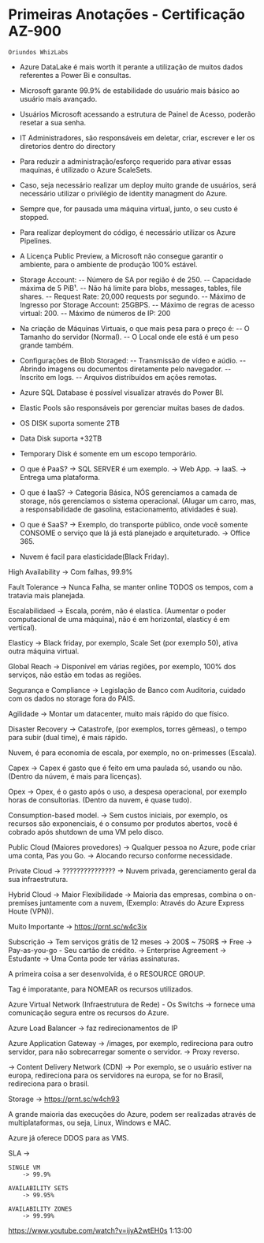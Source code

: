# Primeiras Anotações - Certificação AZ-900 #
    Oriundos WhizLabs 
  
  - Azure DataLake é mais worth it perante a utilização de muitos dados referentes a Power Bi e consultas.
  - Microsoft garante 99.9% de estabilidade do usuário mais básico ao usuário mais avançado.
  - Usuários Microsoft acessando a estrutura de Painel de Acesso, poderão resetar a sua senha.
  - IT Administradores, são responsáveis em deletar, criar, escrever e ler os diretorios dentro do directory
  - Para reduzir a administração/esforço requerido para ativar essas maquinas, é utilizado o Azure ScaleSets.
  - Caso, seja necessário realizar um deploy muito grande de usuários, será necessário utilizar o privilégio de identity managment do Azure.
  - Sempre que, for pausada uma máquina virtual, junto, o seu custo é stopped.
  - Para realizar deployment do código, é necessário utilizar os Azure Pipelines.
  - A Licença Public Preview, a Microsoft não consegue garantir o ambiente, para o ambiente de produção 100% estável.
  - Storage Account:
  	-- Número de SA por região é de 250.
	-- Capacidade máxima de 5 PiB¹.
	-- Não há limite para blobs, messages, tables, file shares.
	-- Request Rate: 20,000 requests por segundo.
	-- Máximo de Ingresso por Storage Account: 25GBPS.
	-- Máximo de regras de acesso virtual: 200.
	-- Máximo de números de IP: 200
  - Na criação de Máquinas Virtuais, o que mais pesa para o preço é:
  	-- O Tamanho do servidor (Normal).
	-- O Local onde ele está é um peso grande também.
  - Configurações de Blob Storaged:
  	-- Transmissão de vídeo e aúdio.
	-- Abrindo imagens ou documentos diretamente pelo navegador.
	-- Inscrito em logs.
	-- Arquivos distribuídos em ações remotas.
  - Azure SQL Database é possível visualizar através do Power BI.
  - Elastic Pools são responsáveis por gerenciar muitas bases de dados.
  - OS DISK suporta somente 2TB
  - Data Disk suporta +32TB
  - Temporary Disk é somente em um escopo temporário.
  - O que é PaaS?
  	-> SQL SERVER é um exemplo.
	-> Web App.
	-> IaaS.
	-> Entrega uma plataforma.

  - O que é IaaS?
  	-> Categoria Básica, NÓS gerenciamos a camada de storage, nós gerenciamos o sistema operacional.  (Alugar um carro, mas, a responsabilidade de gasolina, estacionamento, atividades é sua).
  - O que é SaaS?
  	-> Exemplo, do transporte público, onde você somente CONSOME o serviço que lá já está planejado e arquiteturado.
	-> Office 365.
	
  - Nuvem é facil para elasticidade(Black Friday).
  
High Availability
	-> Com falhas, 99.9%
	
Fault Tolerance
	-> Nunca Falha, se manter online TODOS os tempos, com a tratavia mais planejada.

Escalabilidaed
	-> Escala, porém, não é elastica. (Aumentar o poder computacional de uma máquina), não é em horizontal, elasticy é em vertical).

Elasticy
	-> Black friday, por exemplo, Scale Set (por exemplo 50), ativa outra máquina virtual.

Global Reach 
	-> Disponível em várias regiões, por exemplo, 100% dos serviços, não estão em todas as regiões.
	
Segurança e Compliance
	-> Legislação de Banco com Auditoria, cuidado com os dados no storage fora do PAIS.
	
Agilidade
	-> Montar um datacenter, muito mais rápido do que físico.

Disaster Recovery
	-> Catastrofe, (por exemplos, torres gêmeas), o tempo para subir (dual time), é mais rápido.
	
Nuvem, é para economia de escala, por exemplo, no on-primesses (Escala).

Capex
	-> Capex é gasto que é feito em uma paulada só, usando ou não. (Dentro da núvem, é mais para licenças).

Opex
	-> Opex,  é o gasto após o uso, a despesa operacional, por exemplo horas de consultorias. (Dentro da nuvem, é quase tudo).

Consumption-based model.
	-> Sem custos iniciais, por exemplo, os recursos são exponenciais, é o consumo por produtos abertos, você é cobrado após shutdown de uma VM pelo disco.
	
Public Cloud (Maiores provedores)
	-> Qualquer pessoa no Azure, pode criar uma conta, Pas you Go.
	-> Alocando recurso conforme necessidade.

Private Cloud
	-> ???????????????
	-> Nuvem privada, gerenciamento geral da sua infraestrutura.

Hybrid Cloud
	-> Maior Flexibilidade
	-> Maioria das empresas, combina o on-premises juntamente com a nuvem, (Exemplo: Através do Azure Express Houte (VPN)).

Muito Importante -> https://prnt.sc/w4c3ix

Subscrição
	-> Tem serviços grátis de 12 meses
	-> 200$ ~ 750R$
	-> Free
	-> Pay-as-you-go
		- Seu cartão de crédito.
	-> Enterprise Agreement
	-> Estudante
	-> Uma Conta pode ter várias assinaturas.

A primeira coisa a ser desenvolvida, é o RESOURCE GROUP.

Tag é imporatante, para NOMEAR os recursos utilizados.

Azure Virtual Network (Infraestrutura de Rede) - Os Switchs
	-> fornece uma comunicação segura entre os recursos do Azure.

Azure Load Balancer 
	-> faz redirecionamentos de IP
	
Azure Application Gateway
	-> /images, por exemplo, redireciona para outro servidor, para não sobrecarregar somente o servidor.
	-> Proxy reverso.
	
-> Content Delivery Network (CDN)
	-> Por exemplo, se o usuário estiver na europa, redireciona para os servidores na europa, se for no Brasil, redireciona para o brasil.

Storage
	-> https://prnt.sc/w4ch93
	
A grande maioria das execuções do Azure, podem ser realizadas através de multiplataformas, ou seja, Linux, Windows e MAC.

Azure já oferece DDOS para as VMS.

SLA -> 

	SINGLE VM 
		-> 99.9%

	AVAILABILITY SETS 
		-> 99.95%

	AVAILABILITY ZONES
		-> 99.99%

https://www.youtube.com/watch?v=ijyA2wtEH0s
1:13:00
